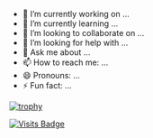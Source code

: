
- 🔭 I’m currently working on ...
- 🌱 I’m currently learning ...
- 👯 I’m looking to collaborate on ...
- 🤔 I’m looking for help with ...
- 💬 Ask me about ...
- 📫 How to reach me: ...
- 😄 Pronouns: ...
- ⚡ Fun fact: ...

[![trophy](https://github-profile-trophy.vercel.app/?username=zaleev)](https://github.com/ryo-ma/github-profile-trophy)



[![Visits Badge](https://badges.pufler.dev/visits/zaleev/zaleev)](https:braydoncoyer.dev)
